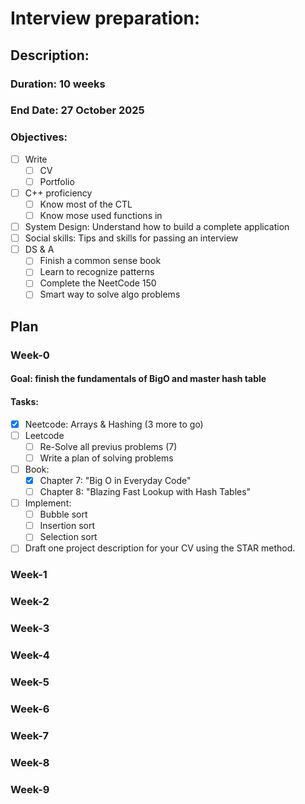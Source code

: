 # Interview preparation:

## Description:

### Duration: 10 weeks
### End Date: 27 October 2025

### Objectives:
- [ ] Write
    - [ ] CV
    - [ ] Portfolio
- [ ] C++ proficiency
    - [ ] Know most of the CTL
    - [ ] Know mose used functions in <algo>
- [ ] System Design: Understand how to build a complete application
- [ ] Social skills: Tips and skills for passing an interview
- [ ] DS & A
    - [ ] Finish a common sense book
    - [ ] Learn to recognize patterns
    - [ ] Complete the NeetCode 150
    - [ ] Smart way to solve algo problems

## Plan

### Week-0

#### Goal: finish the fundamentals of BigO and master hash table

#### Tasks:
- [X] Neetcode: Arrays & Hashing (3 more to go)
- [ ] Leetcode
    - [ ] Re-Solve all previus problems (7)
    - [ ] Write a plan of solving problems
- [ ] Book:
    - [X] Chapter 7: "Big O in Everyday Code"
    - [ ] Chapter 8: "Blazing Fast Lookup with Hash Tables"
- [ ] Implement:
    - [ ] Bubble sort
    - [ ] Insertion sort
    - [ ] Selection sort
- [ ] Draft one project description for your CV using the STAR method.

### Week-1
### Week-2
### Week-3
### Week-4
### Week-5
### Week-6
### Week-7
### Week-8
### Week-9
